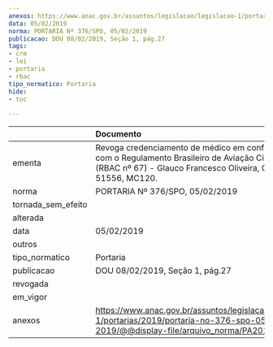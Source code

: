```yaml
---
anexos: https://www.anac.gov.br/assuntos/legislacao/legislacao-1/portarias/2019/portaria-no-376-spo-05-02-2019/@@display-file/arquivo_norma/PA2019-0376.pdf
data: 05/02/2019
norma: PORTARIA Nº 376/SPO, 05/02/2019
publicacao: DOU 08/02/2019, Seção 1, pág.27
tags:
- crm
- lei
- portaria
- rbac
tipo_normatico: Portaria
hide: 
- toc 
 
---
```


|                    | Documento                                                                                                                                                          |
|:-------------------|:-------------------------------------------------------------------------------------------------------------------------------------------------------------------|
| ementa             | Revoga credenciamento de médico em conformidade com o Regulamento Brasileiro de Aviação Civil nº 67 (RBAC nº 67) - Glauco Francesco Oliveira, CRM-MG 51556, MC120. |
| norma              | PORTARIA Nº 376/SPO, 05/02/2019                                                                                                                                    |
| tornada_sem_efeito |                                                                                                                                                                    |
| alterada           |                                                                                                                                                                    |
| data               | 05/02/2019                                                                                                                                                         |
| outros             |                                                                                                                                                                    |
| tipo_normatico     | Portaria                                                                                                                                                           |
| publicacao         | DOU 08/02/2019, Seção 1, pág.27                                                                                                                                    |
| revogada           |                                                                                                                                                                    |
| em_vigor           |                                                                                                                                                                    |
| anexos             | https://www.anac.gov.br/assuntos/legislacao/legislacao-1/portarias/2019/portaria-no-376-spo-05-02-2019/@@display-file/arquivo_norma/PA2019-0376.pdf                |